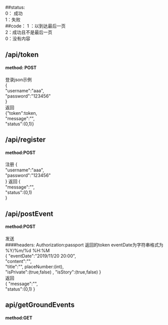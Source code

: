 ##status:  
0： 成功   
1：失败  
##code：
1 ：以到达最后一页  
2：成功且不是最后一页  
0：没有内容
## /api/token
#### method: POST
登录json示例  
{  
    "username":"aaa",  
    "password":"123456"  
}  
返回  
{"token":token,  
"message":"",  
"status":(0,1)}
## /api/register
#### method:POST
注册
{  
    "username":"aaa",  
    "password":"123456"  
} 
返回
{  
"message":"",  
"status":(0,1)    
}
## /api/postEvent
#### method:POST
发送  
####headers: Authorization:passport 返回的token
eventDate为字符串格式为 %Y/%m/%d %H:%M    
{
"eventDate":"2019/11/20 20:00",  
"content":"",  
"title":"",
placeNumber:(int),  
"isPrivate":(true,false) ,
"isStory":(true,false) 
}  
返回  
{
"message":"",  
"status":(0,1)
}
## api/getGroundEvents
#### method:GET
